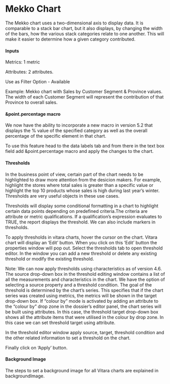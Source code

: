 # Mekko Chart

The Mekko chart uses a two-dimensional axis to display data. It is comparable to a stack bar chart, but it also displays, by changing the width of the bars, how the various stack categories relate to one another. This will make it easier to determine how a given category contributed.

#### Inputs <a href="#inputs" id="inputs"></a>

Metrics: 1 metric

Attributes: 2 attributes.

Use as Filter Option - Available

Example: Mekko chart with Sales by Customer Segment & Province values. The width of each Customer Segment will represent the contribution of that Province to overall sales.

#### \&point.percentage macro <a href="#pointpercentage-macro" id="pointpercentage-macro"></a>

We now have the ability to incorporate a new macro in version 5.2 that displays the % value of the specified category as well as the overall percentage of the specific element in that chart.

To use this feature head to the data labels tab and from there in the text box field add \&point.percentage macro and apply the changes to the chart.

#### Thresholds <a href="#thresholds" id="thresholds"></a>

In the business point of view, certain part of the chart needs to be highlighted to draw more attention from the desicion makers. For example, highlight the stores where total sales is greater than a specific value or highlight the top 10 products whose sales is high during last year’s winter. Thresholds are very useful objects in these use cases.

Thresholds will display some conditional formatting in a chart to highlight certain data points depending on predefined criteria.The criteria are attribute or metric qualifications. If a qualification’s expression evaluates to TRUE, the report displays the threshold. We can also include markers in thresholds.

To apply thresholds in vitara charts, hover the cursor on the chart. Vitara chart will display an ‘Edit’ button. When you click on this ‘Edit’ button the properties window will pop out. Select the thresholds tab to open threshold editor. In the window you can add a new threshold or delete any existing threshold or modify the existing threshold.

Note: We can now apply thresholds using characteristics as of version 4.6. The source drop-down box in the threshold editing window contains a list of all the measurements and characteristics in the chart. We have the option of selecting a source property and a threshold condition. The goal of the threshold is determined by the chart’s series. This specifies that if the chart series was created using metrics, the metrics will be shown in the target drop-down box. If “colour by” mode is activated by adding an attribute to the “colour by” drop zone in the dossier’s editor panel, the chart series will be built using attributes. In this case, the threshold target drop-down box shows all the attribute items that were utilised in the colour by drop zone. In this case we can set threshold target using attribute.

In the threshold editor window apply source, target, threshold condition and the other related information to set a threshold on the chart.

Finally click on ‘Apply’ button.

#### Background Image <a href="#background-image" id="background-image"></a>

The steps to set a background image for all Vitara charts are explained in backgroundImage.
